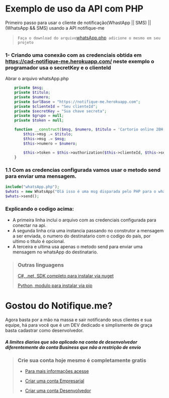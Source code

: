 # Exemplo de uso da API com PHP
 Primeiro passo para usar o cliente de notificação(WhastApp || SMS) || (WhatsApp && SMS) usando a API notifique-me
 
 > ` Faça o download do arquivo `[whatsApp.php](ithub.com/Mrr66/php-notifique-me-whatsApp/edit/main/whatsApp.php)` adicione o mesmo em seu projeto`

 ### 1- Criando uma conexão com as credenciais obtida em https://cad-notifique-me.herokuapp.com/ neste exemplo o programador usa o secretKey e o clienteId
Abrar o arquivo whatsApp.php
```php
    private $msg;
    private $titulo;
    private $numero;
    private $urlBase = "https://notifique-me.herokuapp.com";
    private $clienteId = "Seu clienteId";
    private $secretKey = "Sua chave secreta";
    private $grupo = null;
    private $token = null;

    function __construct($msg, $numero, $titulo = 'Cartorio online 2BH ') {
        $this->msg .= $titulo;
        $this->msg .= $msg;
        $this->numero = $numero;

        $this->token = $this->authorization($this->clienteId, $this->secretKey);
    }
```
### 1.1 Com as credencias configurada vamos usar o metodo send para enviar uma mensagem.

```php
include("whatsApp.php");
$whats = new WhatsApp("Olá isso é uma msg disparada pelo PHP para o whatsApp com API notifique-me", 559000000000, "Isso é um teste"); 
$whats->send();
```
### Explicando o codigo acima:
* A primeira linha inclui o arquivo com as credenciais configurada para conectar na api.
* A segunda linha cria uma instancia passando no construtor a mensagem a ser enviada, o numero do destinatario com o codigo do país, por ultimo o titulo é opcional.
* A terceira e ultima usa apenas o metodo send para enviar uma mensagem no whatsApp do destinatario.

>
> ### Outras linguagens
>
> [C#, .net, SDK completo para instalar via nuget](https://github.com/Mrr66/Notifique.me)
> 
> [Python, modulo para instalar via pip](https://github.com/Mrr66/Notifique-me-python)


# Gostou do Notifique.me?
Agora basta por a mão na massa e sair notificando seus clientes e sua equipe, há para você que é um DEV dedicado e simplismente de graça basta cadastrar como desenvolvedor.

##### A limites diarios que são aplicado na conta de desenvolvedor diferentemente da conta Business que não a restrição de envio 

>
> ### Crie sua conta hoje mesmo é completamente gratis 
>
>* [Para mais informações acesse](https://cad-notifique-me.herokuapp.com/)
>
>* [Criar uma conta Empresarial](https://cad-notifique-me.herokuapp.com/business)
>
>* [Criar uma conta Desenvolvedor](https://cad-notifique-me.herokuapp.com/developer)
